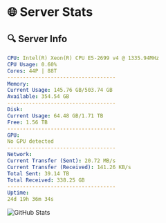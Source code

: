 # 🌐 Server Stats
## 🔍 Server Info
```yaml
CPU: Intel(R) Xeon(R) CPU E5-2699 v4 @ 1335.94MHz
CPU Usage: 0.60%
Cores: 44P | 88T
-----------------------------------
Memory:
Current Usage: 145.76 GB/503.74 GB
Available: 354.54 GB
-----------------------------------
Disk:
Current Usage: 64.48 GB/1.71 TB
Free: 1.56 TB
-----------------------------------
GPU:
No GPU detected
-----------------------------------
Network:
Current Transfer (Sent): 20.72 MB/s
Current Transfer (Received): 141.26 KB/s
Total Sent: 39.14 TB
Total Received: 338.25 GB
-----------------------------------
Uptime:
24d 19h 36m 34s
```
![GitHub Stats](https://img.shields.io/badge/Updated-2025-04-01_16:59:23-blue)